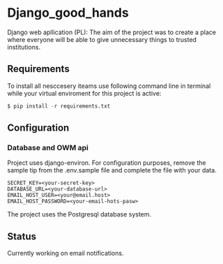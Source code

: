 # Django_good_hands

Django web apllication (PL):
The aim of the project was to create a place where everyone will be able to give unnecessary things to trusted 
institutions.

## Requirements

To install all nesccesery iteams use following command line in terminal
while your virtual enviroment for this project is active:
```python
$ pip install -r requirements.txt
```

## Configuration 
### Database and OWM api
Project uses django-environ. For configuration purposes, remove the sample tip 
from the .env.sample file and complete the file with your data.
```
SECRET_KEY=<your-secret-key>
DATABASE_URL=<your-database-url>
EMAIL_HOST_USER=<your@email.host>
EMAIL_HOST_PASSWORD=<your-email-hots-pasw>
```
The project uses the Postgresql database system.

## Status

Currently working on email notifications. 
